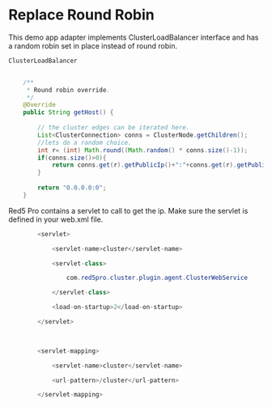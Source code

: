 Replace Round Robin
===
This demo app adapter implements ClusterLoadBalancer interface and has a random robin set in place instead of round robin.


````java
ClusterLoadBalancer


    /**
	 * Round robin override.
	 */
	@Override
	public String getHost() {
		
		// the cluster edges can be iterated here.
		List<ClusterConnection> conns = ClusterNode.getChildren();
		//lets do a random choice.
		int r= (int) Math.round((Math.random() * conns.size()-1));
		if(conns.size()>0){
			return conns.get(r).getPublicIp()+":"+conns.get(r).getPublicPort();
		}
		
		return "0.0.0.0:0";
	}

````

Red5 Pro contains a servlet to call to get the ip. Make sure the servlet is defined in your web.xml file.

````java
        <servlet>

            <servlet-name>cluster</servlet-name>

            <servlet-class>

                com.red5pro.cluster.plugin.agent.ClusterWebService

            </servlet-class>

            <load-on-startup>2</load-on-startup>

        </servlet>

     

        <servlet-mapping>

            <servlet-name>cluster</servlet-name>

            <url-pattern>/cluster</url-pattern>

        </servlet-mapping>
````
